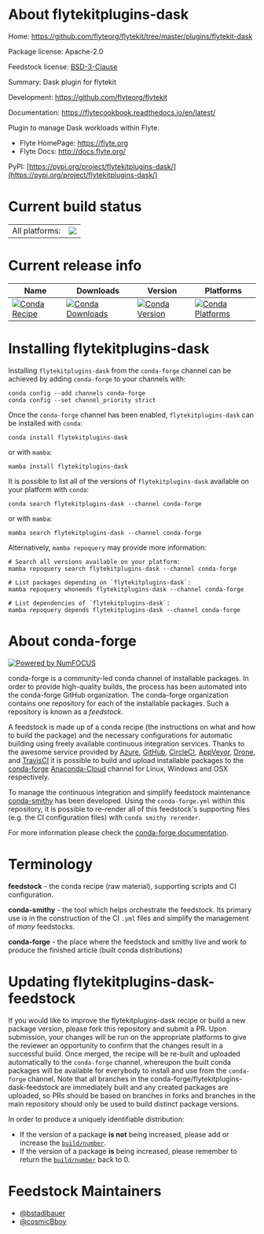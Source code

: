 About flytekitplugins-dask
==========================

Home: https://github.com/flyteorg/flytekit/tree/master/plugins/flytekit-dask

Package license: Apache-2.0

Feedstock license: [BSD-3-Clause](https://github.com/conda-forge/flytekitplugins-dask-feedstock/blob/main/LICENSE.txt)

Summary: Dask plugin for flytekit

Development: https://github.com/flyteorg/flytekit

Documentation: https://flytecookbook.readthedocs.io/en/latest/

Plugin to manage Dask workloads within Flyte.

- Flyte HomePage: https://flyte.org
- Flyte Docs: http://docs.flyte.org/

PyPI: [https://pypi.org/project/flytekitplugins-dask/](https://pypi.org/project/flytekitplugins-dask/)


Current build status
====================


<table><tr><td>All platforms:</td>
    <td>
      <a href="https://dev.azure.com/conda-forge/feedstock-builds/_build/latest?definitionId=18577&branchName=main">
        <img src="https://dev.azure.com/conda-forge/feedstock-builds/_apis/build/status/flytekitplugins-dask-feedstock?branchName=main">
      </a>
    </td>
  </tr>
</table>

Current release info
====================

| Name | Downloads | Version | Platforms |
| --- | --- | --- | --- |
| [![Conda Recipe](https://img.shields.io/badge/recipe-flytekitplugins--dask-green.svg)](https://anaconda.org/conda-forge/flytekitplugins-dask) | [![Conda Downloads](https://img.shields.io/conda/dn/conda-forge/flytekitplugins-dask.svg)](https://anaconda.org/conda-forge/flytekitplugins-dask) | [![Conda Version](https://img.shields.io/conda/vn/conda-forge/flytekitplugins-dask.svg)](https://anaconda.org/conda-forge/flytekitplugins-dask) | [![Conda Platforms](https://img.shields.io/conda/pn/conda-forge/flytekitplugins-dask.svg)](https://anaconda.org/conda-forge/flytekitplugins-dask) |

Installing flytekitplugins-dask
===============================

Installing `flytekitplugins-dask` from the `conda-forge` channel can be achieved by adding `conda-forge` to your channels with:

```
conda config --add channels conda-forge
conda config --set channel_priority strict
```

Once the `conda-forge` channel has been enabled, `flytekitplugins-dask` can be installed with `conda`:

```
conda install flytekitplugins-dask
```

or with `mamba`:

```
mamba install flytekitplugins-dask
```

It is possible to list all of the versions of `flytekitplugins-dask` available on your platform with `conda`:

```
conda search flytekitplugins-dask --channel conda-forge
```

or with `mamba`:

```
mamba search flytekitplugins-dask --channel conda-forge
```

Alternatively, `mamba repoquery` may provide more information:

```
# Search all versions available on your platform:
mamba repoquery search flytekitplugins-dask --channel conda-forge

# List packages depending on `flytekitplugins-dask`:
mamba repoquery whoneeds flytekitplugins-dask --channel conda-forge

# List dependencies of `flytekitplugins-dask`:
mamba repoquery depends flytekitplugins-dask --channel conda-forge
```


About conda-forge
=================

[![Powered by
NumFOCUS](https://img.shields.io/badge/powered%20by-NumFOCUS-orange.svg?style=flat&colorA=E1523D&colorB=007D8A)](https://numfocus.org)

conda-forge is a community-led conda channel of installable packages.
In order to provide high-quality builds, the process has been automated into the
conda-forge GitHub organization. The conda-forge organization contains one repository
for each of the installable packages. Such a repository is known as a *feedstock*.

A feedstock is made up of a conda recipe (the instructions on what and how to build
the package) and the necessary configurations for automatic building using freely
available continuous integration services. Thanks to the awesome service provided by
[Azure](https://azure.microsoft.com/en-us/services/devops/), [GitHub](https://github.com/),
[CircleCI](https://circleci.com/), [AppVeyor](https://www.appveyor.com/),
[Drone](https://cloud.drone.io/welcome), and [TravisCI](https://travis-ci.com/)
it is possible to build and upload installable packages to the
[conda-forge](https://anaconda.org/conda-forge) [Anaconda-Cloud](https://anaconda.org/)
channel for Linux, Windows and OSX respectively.

To manage the continuous integration and simplify feedstock maintenance
[conda-smithy](https://github.com/conda-forge/conda-smithy) has been developed.
Using the ``conda-forge.yml`` within this repository, it is possible to re-render all of
this feedstock's supporting files (e.g. the CI configuration files) with ``conda smithy rerender``.

For more information please check the [conda-forge documentation](https://conda-forge.org/docs/).

Terminology
===========

**feedstock** - the conda recipe (raw material), supporting scripts and CI configuration.

**conda-smithy** - the tool which helps orchestrate the feedstock.
                   Its primary use is in the construction of the CI ``.yml`` files
                   and simplify the management of *many* feedstocks.

**conda-forge** - the place where the feedstock and smithy live and work to
                  produce the finished article (built conda distributions)


Updating flytekitplugins-dask-feedstock
=======================================

If you would like to improve the flytekitplugins-dask recipe or build a new
package version, please fork this repository and submit a PR. Upon submission,
your changes will be run on the appropriate platforms to give the reviewer an
opportunity to confirm that the changes result in a successful build. Once
merged, the recipe will be re-built and uploaded automatically to the
`conda-forge` channel, whereupon the built conda packages will be available for
everybody to install and use from the `conda-forge` channel.
Note that all branches in the conda-forge/flytekitplugins-dask-feedstock are
immediately built and any created packages are uploaded, so PRs should be based
on branches in forks and branches in the main repository should only be used to
build distinct package versions.

In order to produce a uniquely identifiable distribution:
 * If the version of a package **is not** being increased, please add or increase
   the [``build/number``](https://docs.conda.io/projects/conda-build/en/latest/resources/define-metadata.html#build-number-and-string).
 * If the version of a package **is** being increased, please remember to return
   the [``build/number``](https://docs.conda.io/projects/conda-build/en/latest/resources/define-metadata.html#build-number-and-string)
   back to 0.

Feedstock Maintainers
=====================

* [@bstadlbauer](https://github.com/bstadlbauer/)
* [@cosmicBboy](https://github.com/cosmicBboy/)

